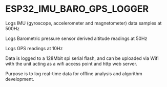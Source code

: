 # ESP32_IMU_BARO_GPS_LOGGER

Logs IMU (gyroscope, accelerometer and magnetometer) data samples at 500Hz

Logs Barometric pressure sensor derived altitude readings at 50Hz

Logs GPS readings at 10Hz

Data is logged to a 128Mbit spi serial flash, and can be uploaded via Wifi with the unit acting as a wifi access point and http web server.

Purpose is to log real-time data for offline analysis and algorithm development.
